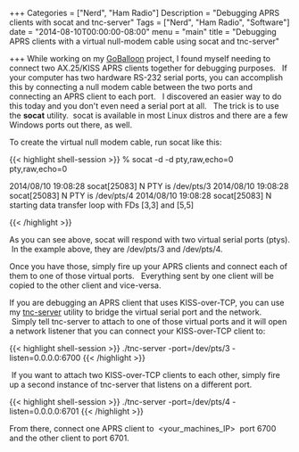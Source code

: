 +++
Categories = ["Nerd", "Ham Radio"]
Description = "Debugging APRS clients with socat and tnc-server"
Tags = ["Nerd", "Ham Radio", "Software"]
date = "2014-08-10T00:00:00-08:00"
menu = "main"
title = "Debugging APRS clients with a virtual null-modem cable using socat and tnc-server"

+++
While working on my [GoBalloon](http://github.com/chrissnell/GoBalloon) project, I found myself needing to connect two AX.25/KISS APRS clients together for debugging purposes. &nbsp; If your computer has two hardware RS-232 serial ports, you can accomplish this by connecting a null modem cable between the two ports and connecting an APRS client to each port. &nbsp; I discovered an easier way to do this today and you don't even need a serial port at all. &nbsp; The trick is to use the **socat** utility. &nbsp;socat is available in most Linux distros and there are a few Windows ports out there, as well.

To create the virtual null modem cable, run socat like this:

{{< highlight shell-session >}}
% socat -d -d pty,raw,echo=0 pty,raw,echo=0

2014/08/10 19:08:28 socat[25083] N PTY is /dev/pts/3
2014/08/10 19:08:28 socat[25083] N PTY is /dev/pts/4
2014/08/10 19:08:28 socat[25083] N starting data transfer loop with FDs [3,3] and [5,5]

{{< /highlight  >}}


As you can see above, socat will respond with two virtual serial ports (ptys). &nbsp;In the example above, they are /dev/pts/3 and /dev/pts/4.

Once you have those, simply fire up your APRS clients and connect each of them to one of those virtual ports. &nbsp; Everything sent by one client will be copied to the other client and vice-versa.

If you are debugging an APRS client that uses KISS-over-TCP, you can use my [tnc-server](http://github.com/chrissnell/tnc-server) utility to bridge the virtual serial port and the network. &nbsp;Simply tell tnc-server to attach to one of those virtual ports and it will open a network listener that you can connect your KISS-over-TCP client&nbsp;to:

{{< highlight shell-session >}}
./tnc-server -port=/dev/pts/3 -listen=0.0.0.0:6700
{{< /highlight  >}}

&nbsp;If you want to attach two KISS-over-TCP clients to each other, simply fire up a second instance of tnc-server that listens on a different port.

{{< highlight shell-session >}}
 ./tnc-server -port=/dev/pts/4 -listen=0.0.0.0:6701
{{< /highlight  >}}

From there, connect one APRS client to &nbsp;&lt;your_machines_IP&gt; &nbsp;port 6700 and the other client to port 6701.
